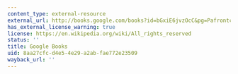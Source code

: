 ```yaml
---
content_type: external-resource
external_url: http://books.google.com/books?id=bGxiE6jvzOcC&pg=Pafrontcover
has_external_license_warning: true
license: https://en.wikipedia.org/wiki/All_rights_reserved
status: ''
title: Google Books
uid: 8aa27cfc-d4e5-4e29-a2ab-fae772e23509
wayback_url: ''
---
```

